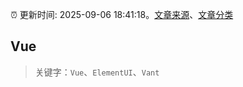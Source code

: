 :alarm_clock: 更新时间: 2025-09-06 18:41:18。[文章来源](/README.md)、[文章分类](/TAGS.md)

## Vue


> 关键字：`Vue`、`ElementUI`、`Vant`



